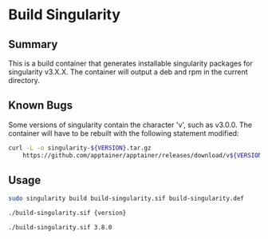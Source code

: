 # Build Singularity

## Summary

This is a build container that generates installable singularity packages for
singularity v3.X.X. The container will output a deb and rpm in the current
directory.

## Known Bugs

Some versions of singularity contain the character 'v', such as v3.0.0. The
container will have to be rebuilt with the following statement modified:

```sh
curl -L -o singularity-${VERSION}.tar.gz
    https://github.com/apptainer/apptainer/releases/download/v${VERSION}/singularity-${VERSION}.tar.gz
```

## Usage

```sh
sudo singularity build build-singularity.sif build-singularity.def

./build-singularity.sif {version}

./build-singularity.sif 3.8.0
```
